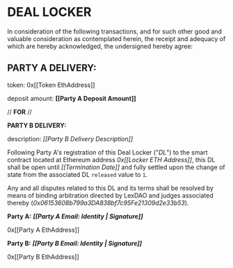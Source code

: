# **__DEAL LOCKER__**

In consideration of the following transactions, and for such other good and valuable consideration as contemplated herein, the receipt and adequacy of which are hereby acknowledged, the undersigned hereby agree:

## __**PARTY A DELIVERY:**__ 

token: 0x[[Token EthAddress]]

deposit amount: **[[Party A Deposit Amount]]**

// __**FOR**__ //

__**PARTY B DELIVERY:**__ 

description: *[[Party B Delivery Description]]*

Following Party A's registration of this Deal Locker ("*DL*") to the smart contract located at Ethereum address *0x[[Locker ETH Address]]*, this DL shall be open until *[[Termination Date]]* and fully settled upon the change of state from the associated DL `released` value to `1`.

Any and all disputes related to this DL and its terms shall be resolved by means of binding arbitration directed by LexDAO and judges associated thereby (*0x06153608b799a3DA838bf7c95Fe21309d2e33b53*).

**Party A:** __*[[Party A Email: Identity | Signature]]*__

0x[[Party A EthAddress]]

**Party B:** __*[[Party B Email: Identity | Signature]]*__

0x[[Party B EthAddress]]
